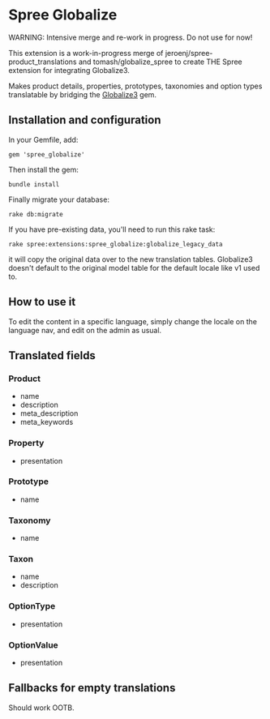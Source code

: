 # Spree Globalize #

WARNING: Intensive merge and re-work in progress. Do not use for now!

This extension is a work-in-progress merge of jeroenj/spree-product_translations and tomash/globalize_spree to create THE Spree extension for integrating Globalize3.

Makes product details, properties, prototypes, taxonomies and option types translatable by bridging the [Globalize3](https://github.com/svenfuchs/globalize3) gem.

## Installation and configuration ##

In your Gemfile, add:

    gem 'spree_globalize'

Then install the gem:

    bundle install

Finally migrate your database:

    rake db:migrate

If you have pre-existing data, you'll need to run this rake task:

    rake spree:extensions:spree_globalize:globalize_legacy_data

it will copy the original data over to the new translation tables. Globalize3 doesn't default to the original model table for the default locale like v1 used to.

## How to use it ##

To edit the content in a specific language, simply change the locale on the language nav, and edit on the admin as usual.

## Translated fields ##

### Product ###

* name
* description
* meta_description
* meta_keywords

### Property ###

* presentation

### Prototype ###

* name

### Taxonomy ###

* name

### Taxon ###

* name
* description

### OptionType ###

* presentation

### OptionValue ###

* presentation

## Fallbacks for empty translations ##

Should work OOTB.